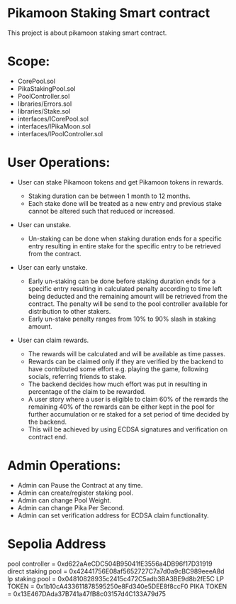 # Pikamoon Staking Smart contract

This project is about pikamoon staking smart contract. 

# Scope:

- CorePool.sol
- PikaStakingPool.sol
- PoolController.sol
- libraries/Errors.sol
- libraries/Stake.sol
- interfaces/ICorePool.sol
- interfaces/IPikaMoon.sol
- interfaces/IPoolController.sol

# User Operations:

- User can stake Pikamoon tokens and get Pikamoon tokens in rewards.
    * Staking duration can be between 1 month to 12 months.
    * Each stake done will be treated as a new entry and previous stake cannot be altered such that reduced or increased.

- User can unstake. 
    * Un-staking can be done when staking duration ends for a specific entry resulting in entire stake for the specific entry to be retrieved from the contract.

- User can early unstake.
    * Early un-staking can be done before staking duration ends for a specific entry resulting in calculated penalty according to time left being deducted and the remaining amount will be retrieved from the contract. The penalty will be send to the pool controller available for distribution to other stakers.
    * Early un-stake penalty ranges from 10% to 90% slash in staking amount.

- User can claim rewards.
    * The rewards will be calculated and will be available as time passes.
    * Rewards can be claimed only if they are verified by the backend to have contributed some effort e.g. playing the game, following socials, referring friends to stake. 
    * The backend decides how much effort was put in resulting in percentage of the claim to be rewarded.
    * A user story where a user is eligible to claim 60% of the rewards the remaining 40% of the rewards can be either kept in the pool for further accumulation or re staked for a set period of time decided by the backend.
    * This will be achieved by using ECDSA signatures and verification on contract end.

# Admin Operations:

- Admin can Pause the Contract at any time.
- Admin can create/register staking pool.
- Admin can change Pool Weight.
- Admin can change Pika Per Second.
- Admin can set verification address for ECDSA claim functionality.


# Sepolia Address

pool controller = 0xd622aAeCDC504B95041fE3556a4DB96f17D31919
direct staking pool = 0x42441756E08af5652727C7a7d0a9cBC989eeeA8d
lp staking pool = 0x04810828935c2415c472C5adb3BA3BE9d8b2fE5C
LP TOKEN = 0x1b10cA433611878595250e8Fd340e5DEE8f8ccF0
PIKA TOKEN = 0x13E467DAda37B741a47fB8c03157d4C133A79d75 
